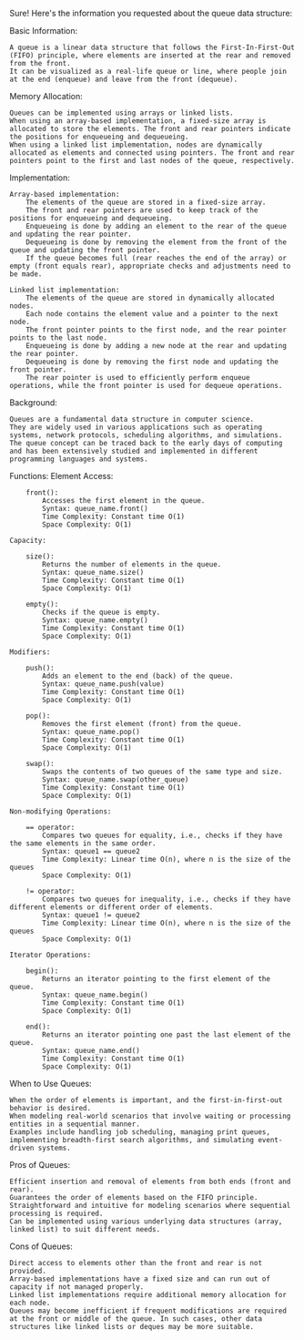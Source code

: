 Sure! Here's the information you requested about the queue data structure:

Basic Information:

    A queue is a linear data structure that follows the First-In-First-Out (FIFO) principle, where elements are inserted at the rear and removed from the front.
    It can be visualized as a real-life queue or line, where people join at the end (enqueue) and leave from the front (dequeue).

Memory Allocation:

    Queues can be implemented using arrays or linked lists.
    When using an array-based implementation, a fixed-size array is allocated to store the elements. The front and rear pointers indicate the positions for enqueueing and dequeueing.
    When using a linked list implementation, nodes are dynamically allocated as elements and connected using pointers. The front and rear pointers point to the first and last nodes of the queue, respectively.

Implementation:

    Array-based implementation:
        The elements of the queue are stored in a fixed-size array.
        The front and rear pointers are used to keep track of the positions for enqueueing and dequeueing.
        Enqueueing is done by adding an element to the rear of the queue and updating the rear pointer.
        Dequeueing is done by removing the element from the front of the queue and updating the front pointer.
        If the queue becomes full (rear reaches the end of the array) or empty (front equals rear), appropriate checks and adjustments need to be made.

    Linked list implementation:
        The elements of the queue are stored in dynamically allocated nodes.
        Each node contains the element value and a pointer to the next node.
        The front pointer points to the first node, and the rear pointer points to the last node.
        Enqueueing is done by adding a new node at the rear and updating the rear pointer.
        Dequeueing is done by removing the first node and updating the front pointer.
        The rear pointer is used to efficiently perform enqueue operations, while the front pointer is used for dequeue operations.

Background:

    Queues are a fundamental data structure in computer science.
    They are widely used in various applications such as operating systems, network protocols, scheduling algorithms, and simulations.
    The queue concept can be traced back to the early days of computing and has been extensively studied and implemented in different programming languages and systems.

Functions:
    Element Access:

        front():
            Accesses the first element in the queue.
            Syntax: queue_name.front()
            Time Complexity: Constant time O(1)
            Space Complexity: O(1)

    Capacity:

        size():
            Returns the number of elements in the queue.
            Syntax: queue_name.size()
            Time Complexity: Constant time O(1)
            Space Complexity: O(1)

        empty():
            Checks if the queue is empty.
            Syntax: queue_name.empty()
            Time Complexity: Constant time O(1)
            Space Complexity: O(1)

    Modifiers:

        push():
            Adds an element to the end (back) of the queue.
            Syntax: queue_name.push(value)
            Time Complexity: Constant time O(1)
            Space Complexity: O(1)

        pop():
            Removes the first element (front) from the queue.
            Syntax: queue_name.pop()
            Time Complexity: Constant time O(1)
            Space Complexity: O(1)

        swap():
            Swaps the contents of two queues of the same type and size.
            Syntax: queue_name.swap(other_queue)
            Time Complexity: Constant time O(1)
            Space Complexity: O(1)

    Non-modifying Operations:

        == operator:
            Compares two queues for equality, i.e., checks if they have the same elements in the same order.
            Syntax: queue1 == queue2
            Time Complexity: Linear time O(n), where n is the size of the queues
            Space Complexity: O(1)

        != operator:
            Compares two queues for inequality, i.e., checks if they have different elements or different order of elements.
            Syntax: queue1 != queue2
            Time Complexity: Linear time O(n), where n is the size of the queues
            Space Complexity: O(1)

    Iterator Operations:

        begin():
            Returns an iterator pointing to the first element of the queue.
            Syntax: queue_name.begin()
            Time Complexity: Constant time O(1)
            Space Complexity: O(1)

        end():
            Returns an iterator pointing one past the last element of the queue.
            Syntax: queue_name.end()
            Time Complexity: Constant time O(1)
            Space Complexity: O(1)

When to Use Queues:

    When the order of elements is important, and the first-in-first-out behavior is desired.
    When modeling real-world scenarios that involve waiting or processing entities in a sequential manner.
    Examples include handling job scheduling, managing print queues, implementing breadth-first search algorithms, and simulating event-driven systems.

Pros of Queues:

    Efficient insertion and removal of elements from both ends (front and rear).
    Guarantees the order of elements based on the FIFO principle.
    Straightforward and intuitive for modeling scenarios where sequential processing is required.
    Can be implemented using various underlying data structures (array, linked list) to suit different needs.

Cons of Queues:

    Direct access to elements other than the front and rear is not provided.
    Array-based implementations have a fixed size and can run out of capacity if not managed properly.
    Linked list implementations require additional memory allocation for each node.
    Queues may become inefficient if frequent modifications are required at the front or middle of the queue. In such cases, other data structures like linked lists or deques may be more suitable.

